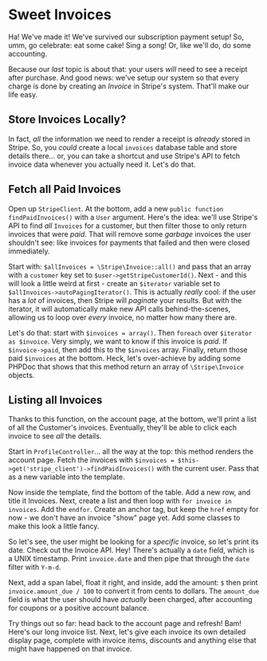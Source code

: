 # Sweet Invoices

Ha! We've made it! We've survived our subscription payment setup! So, umm, go celebrate:
eat some cake! Sing a song! Or, like we'll do, do some accounting.

Because our *last* topic is about that: your users *will* need to see a receipt
after purchase. And good news: we've setup our system so that every charge is
done by creating an *Invoice* in Stripe's system. That'll make our life easy.

## Store Invoices Locally?

In fact, *all* the information we need to render a receipt is *already* stored in
Stripe. So, you *could* create a local `invoices` database table and store details
there... or, you can take a shortcut and use Stripe's API to fetch invoice data whenever
you actually need it. Let's do that.

## Fetch all Paid Invoices

Open up `StripeClient`. At the bottom, add a new `public function findPaidInvoices()`
with a `User` argument. Here's the idea: we'll use Stripe's API to find *all*
`Invoices` for a customer, but then filter those to only return invoices that were
*paid*. That will remove some *garbage* invoices the user shouldn't see: like invoices
for payments that failed and then were closed immediately.

Start with: `$allInvoices = \Stripe\Invoice::all()` and pass that an array with a
`customer` key set to `$user->getStripeCustomerId()`. Next - and this will look a
little weird at first - create an `$iterator` variable set to `$allInvoices->autoPagingIterator()`.
This is actually *really* cool: if the user has a *lot* of invoices, then Stripe
will *paginate* your results. But with the iterator, it will automatically make new
API calls behind-the-scenes, allowing us to loop over *every* invoice, no matter
how many there are.

Let's do that: start with `$invoices = array()`. Then `foreach` over
`$iterator as $invoice`. Very simply, we want to know if this invoice is *paid*.
If `$invoice->paid`, then add this to the `$invoices` array. Finally, return those
paid `$invoices` at the bottom. Heck, let's over-achieve by adding some PHPDoc that
shows that this method return an array of `\Stripe\Invoice` objects.

## Listing all Invoices

Thanks to this function, on the account page, at the bottom, we'll print a list of
all the Customer's invoices. Eventually, they'll be able to click each invoice to
see *all* the details.

Start in `ProfileController`... all the way at the top: this method renders the account
page. Fetch the invoices with
`$invoices = $this->get('stripe_client')->findPaidInvoices()` with the current user.
Pass that as a new variable into the template.

Now inside the template, find the bottom of the table. Add a new row, and title
it Invoices. Next, create a list and then loop with `for invoice in invoices`. Add
the `endfor`. Create an anchor tag, but keep the `href` empty for now - we don't
have an invoice "show" page yet. Add some classes to make this look a little fancy.

So let's see, the user might be looking for a *specific* invoice, so let's print
its date. Check out the Invoice API. Hey! There's actually a `date` field, which
is a UNIX timestamp. Print `invoice.date` and then pipe that through the `date` filter
with `Y-m-d`.

Next, add a span label, float it right, and inside, add the amount: `$` then print
`invoice.amount_due / 100` to convert it from cents to dollars. The `amount_due` field
is what the user should have *actually* been charged, after accounting for coupons
or a positive account balance.

Try things out so far: head back to the account page and refresh! Bam! Here's our
long invoice list. Next, let's give each invoice its own detailed display page, complete
with invoice items, discounts and anything else that might have happened on that
invoice.
